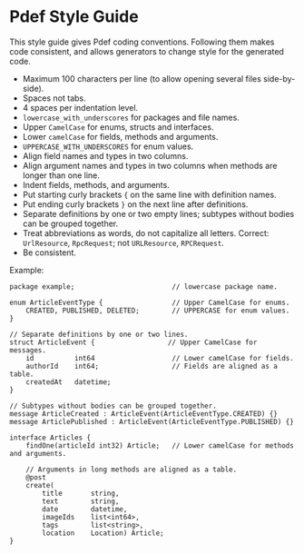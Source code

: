 Pdef Style Guide
================
This style guide gives Pdef coding conventions. Following them makes code consistent,
and allows generators to change style for the generated code.

- Maximum 100 characters per line (to allow opening several files side-by-side).
- Spaces not tabs.
- 4 spaces per indentation level.
- `lowercase_with_underscores` for packages and file names.
- Upper `CamelCase` for enums, structs and interfaces.
- Lower `camelCase` for fields, methods and arguments.
- `UPPERCASE_WITH_UNDERSCORES` for enum values.
- Align field names and types in two columns.
- Align argument names and types in two columns when methods are longer than one line.
- Indent fields, methods, and arguments.
- Put starting curly brackets `{` on the same line with definition names.
- Put ending curly brackets `}` on the next line after definitions.
- Separate definitions by one or two empty lines; subtypes without bodies can be grouped together.
- Treat abbreviations as words, do not capitalize all letters. Correct: `UrlResource`,
`RpcRequest`; not `URLResource`, `RPCRequest`.
- Be consistent.

Example:
```pdef
package example;                        // lowercase package name.

enum ArticleEventType {                 // Upper CamelCase for enums.
    CREATED, PUBLISHED, DELETED;        // UPPERCASE for enum values.
}

// Separate definitions by one or two lines.
struct ArticleEvent {                  // Upper CamelCase for messages.
    id          int64                   // Lower camelCase for fields.
    authorId    int64;                  // Fields are aligned as a table.
    createdAt   datetime;
}

// Subtypes without bodies can be grouped together.
message ArticleCreated : ArticleEvent(ArticleEventType.CREATED) {}
message ArticlePublished : ArticleEvent(ArticleEventType.PUBLISHED) {}

interface Articles {
    findOne(articleId int32) Article;   // Lower camelCase for methods and arguments.

    // Arguments in long methods are aligned as a table.
    @post
    create(
        title       string,
        text        string,
        date        datetime,
        imageIds    list<int64>,
        tags        list<string>,
        location    Location) Article;
}
```
